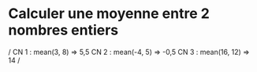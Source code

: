 # Calculer une moyenne entre 2 nombres entiers

/
    CN 1 : mean(3, 8) => 5,5
    CN 2 : mean(-4, 5) => -0,5
    CN 3 : mean(16, 12) => 14
/
